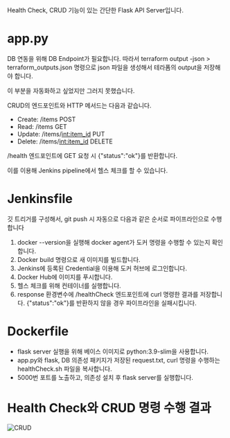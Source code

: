 Health Check, CRUD 기능이 있는 간단한 Flask API Server입니다.
# app.py
DB 연동을 위해 DB Endpoint가 필요합니다.
따라서 terraform output -json > terraform_outputs.json 명령으로 json 파일을 생성해서 테라폼의 output을 저장해야 합니다. 

이 부분을 자동화하고 싶었지만 그러지 못했습니다.

CRUD의 엔드포인트와 HTTP 메서드는 다음과 같습니다.
- Create: /items POST
- Read: /items GET
- Update: /items/<int:item_id> PUT
- Delete: /items/<int:item_id> DELETE

/health 엔드포인트에 GET 요청 시 {"status":"ok"}를 반환합니다. 

이를 이용해 Jenkins pipeline에서 헬스 체크를 할 수 있습니다.

# Jenkinsfile
깃 트리거를 구성해서, git push 시 자동으로 다음과 같은 순서로 파이프라인으로 수행합니다
1. docker --version을 실행해 docker agent가 도커 명령을 수행할 수 있는지 확인합니다.
2. Docker build 명령으로 새 이미지를 빌드합니다.
3. Jenkins에 등록된 Credential을 이용해 도커 허브에 로그인합니다.
4. Docker Hub에 이미지를 푸시합니다.
5. 헬스 체크를 위해 컨테이너를 실행합니다.
6. response 환경변수에 /healthCheck 엔드포인트에 curl 명령한 결과를 저장합니다. {"status":"ok"}를 반환하지 않을 경우 파이프라인을 실패시킵니다.

# Dockerfile
- flask server 실행을 위해 베이스 이미지로 python:3.9-slim을 사용합니다.
- app.py와 flask, DB 의존성 패키지가 저장된 request.txt, curl 명령을 수행하는 healthCheck.sh 파일을 복사합니다.
- 5000번 포트를 노출하고, 의존성 설치 후 flask server를 실행합니다.
  
# Health Check와 CRUD 명령 수행 결과
![CRUD](https://github.com/user-attachments/assets/6baaf259-271b-45a2-8000-68eb09bb701a)



  

